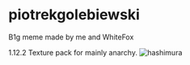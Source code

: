 # piotrekgolebiewski
B1g meme made by me and WhiteFox

1.12.2 Texture pack for mainly anarchy.
![hashimura](https://user-images.githubusercontent.com/95892564/147395566-ec21feb0-73d5-4e47-86ef-911835a383a9.png)
